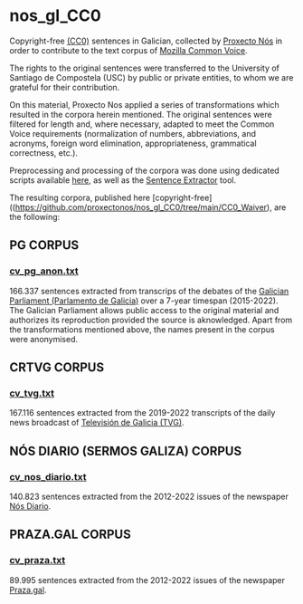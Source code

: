 # nos_gl_CC0
Copyright-free [(CC0)](https://creativecommons.org/publicdomain/zero/1.0/legalcode) sentences in Galician, collected by [Proxecto Nós](nos.gal) in order to contribute to the text corpus of [Mozilla Common Voice](https://commonvoice.mozilla.org/gl/).

The rights to the original sentences were transferred to the University of Santiago de Compostela (USC) by public or private entities, to whom we are grateful for their contribution.

On this material, Proxecto Nos applied a series of transformations which resulted in the corpora herein mentioned. The original sentences were filtered for length and, where necessary, adapted to meet the Common Voice requirements (normalization of numbers, abbreviations, and acronyms, foreign word elimination, appropriateness, grammatical correctness, etc.).

Preprocessing and processing of the corpora was done using dedicated scripts available [here](https://github.com/proxectonos/nos_gl_CC0/tree/main/Scripts), as well as the [Sentence Extractor](https://github.com/common-voice/cv-sentence-extractor) tool. 

The resulting corpora, published here [copyright-free]((https://github.com/proxectonos/nos_gl_CC0/tree/main/CC0_Waiver), are the following:

## PG CORPUS
### [cv_pg_anon.txt](https://github.com/proxectonos/nos_gl_CC0/blob/main/cv_pg_anon.txt)

166.337 sentences extracted from transcrips of the debates of the [Galician Parliament (Parlamento de Galicia)](https://www.parlamentodegalicia.gal/) over a 7-year timespan (2015-2022). The Galician Parliament allows public access to the original material and authorizes its reproduction provided the source is aknowledged. Apart from the transformations mentioned above, the names present in the corpus were anonymised.

## CRTVG CORPUS
### [cv_tvg.txt](https://github.com/proxectonos/nos_gl_CC0/blob/main/cv_tvg.txt)

167.116 sentences extracted from the 2019-2022 transcripts of the daily news broadcast of [Televisión de Galicia (TVG)](http://www.crtvg.es/).


## NÓS DIARIO (SERMOS GALIZA) CORPUS
### [cv_nos_diario.txt](https://github.com/proxectonos/nos_gl_CC0/blob/main/cv_nos_diario.txt)

140.823 sentences extracted from the 2012-2022 issues of the newspaper [Nós Diario](https://www.nosdiario.gal/).

## PRAZA.GAL CORPUS
### [cv_praza.txt](https://github.com/proxectonos/nos_gl_CC0/blob/main/cv_praza.txt)

89.995 sentences extracted from the 2012-2022 issues of the newspaper [Praza.gal](https://praza.gal/). 
